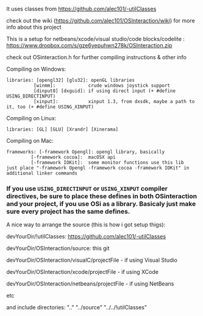 It uses classes from https://github.com/alec101/-utilClasses 

check out the wiki (https://github.com/alec101/OSInteraction/wiki) for more info about this project

This is a setup for netbeans/xcode/visual studio/code blocks/codelite :
https://www.dropbox.com/s/gze6yepuhwn278k/OSInteraction.zip



check out OSinteraction.h for further compiling instructions & other info


Compiling on Windows:

    libraries: [opengl32] [glu32]: openGL libraries 
              [winmm]:            crude windows joystick support
              [dinput8] [dxguid]: if using direct input (+ #define USING_DIRECTINPUT)
              [xinput]:           xinput 1.3, from dxsdk, maybe a path to it, too (+ #define USING_XINPUT)

Compiling on Linux:

    libraries: [GL] [GLU] [Xrandr] [Xinerama]
 
Compiling on Mac:

    frameworks: [-framework Opengl]: opengl library, basically
             [-framework cocoa]:  macOSX api
             [-framework IOKit]:  some monitor functions use this lib
    just place "-framework Opengl -framework cocoa -framework IOKit" in additional linker commands


### If you use `USING_DIRECTINPUT` or `USING_XINPUT` compiler directives, be sure to place these defines in both OSinteraction and your project, if you use OSi as a library. Basicaly just make sure every project has the same defines.


A nice way to arrange the source (this is how i got setup thigs):

devYourDir/!utilClasses: https://github.com/alec101/-utilClasses 

devYourDir/OSInteraction/source: this git



devYourDir/OSInteraction/visualC/projectFile - if using Visual Studio

devYourDir/OSInteraction/xcode/projectFile - if using XCode

devYourDir/OSInteraction/netbeans/projectFile - if using NetBeans

etc

and include directories: ".." "../source" "../../!utilClasses"
